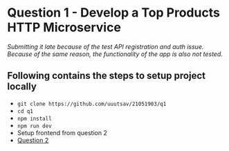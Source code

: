 # Question 1 - Develop a Top Products HTTP Microservice

_Submitting it late because of the test API registration and auth issue. Because of the same reason, the functionality of the app is also not tested._

## Following contains the steps to setup project locally

- `git clone https://github.com/uuutsav/21051903/q1`
- `cd q1`
- `npm install`
- `npm run dev`
- Setup frontend from question 2
- [Question 2](https://github.com/uuutsav/21051903/blob/master/q2/top-n-products-frontend/README.md)
